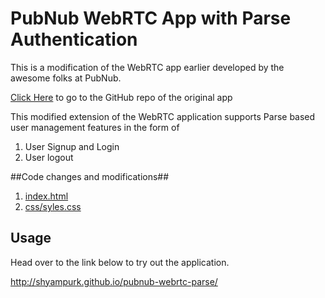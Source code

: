 # PubNub WebRTC App with Parse Authentication

This is a modification of the WebRTC app earlier developed by the awesome folks at PubNub.

[Click Here](https://github.com/stephenlb/webrtc-sdk) to go to the GitHub repo of the original app

This modified extension of the WebRTC application supports Parse based user management features in the form of
 1. User Signup and Login
 1. User logout

##Code changes and modifications##
 1. [index.html](https://github.com/shyampurk/pubnub-webrtc-parse/blob/master/index.html)
 1. [css/syles.css](https://github.com/shyampurk/pubnub-webrtc-parse/blob/master/css/styles.css)
 
## Usage ##

Head over to the link below to try out the application. 

 http://shyampurk.github.io/pubnub-webrtc-parse/

